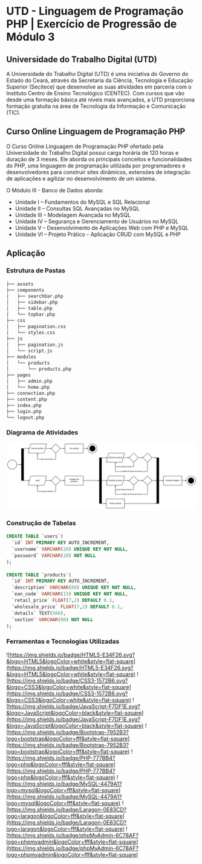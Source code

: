 # UTD - Linguagem de Programação PHP | Exercício de Progressão de Módulo 3

## Universidade do Trabalho Digital (UTD)

A Universidade do Trabalho Digital (UTD) é uma iniciativa do Governo do Estado 
do Ceará, através da Secretaria da Ciência, Tecnologia e Educação Superior 
(Secitece) que desenvolve as suas atividades em parceria com o Instituto 
Centro de Ensino Tecnológico (CENTEC). Com cursos que vão desde uma formação 
básica até níveis mais avançados, a UTD proporciona formação gratuita na área 
de Tecnologia da Informação e Comunicação (TIC).

## Curso Online Linguagem de Programação PHP

O Curso Online Linguagem de Programação PHP ofertado pela Universidade do 
Trabalho Digital possui carga horária de 120 horas e duração de 3 meses. Ele 
aborda os principais conceitos e funcionalidades do PHP, uma linguagem de 
programação utilizada por programadores e desenvolvedores para construir sites 
dinâmicos, extensões de integração de aplicações e agilizar no desenvolvimento 
de um sistema.

O Módulo III - Banco de Dados aborda:
- Unidade I – Fundamentos do MySQL e SQL Relacional
- Unidade II – Consultas SQL Avançadas no MySQL
- Unidade III – Modelagem Avançada no MySQL
- Unidade IV – Segurança e Gerenciamento de Usuários no MySQL
- Unidade V – Desenvolvimento de Aplicações Web com PHP e MySQL
- Unidade VI – Projeto Prático - Aplicação CRUD com MySQL e PHP

## Aplicação

### Estrutura de Pastas

```
├── assets
├── components
│   ├── searchbar.php
│   ├── sidebar.php
│   ├── table.php
│   └── topbar.php
├── css
│   ├── pagination.css
│   └── styles.css
├── js
│   ├── pagination.js
│   └── script.js
├── modules
│   └── products
│       └── products.php
├── pages
│   ├── admin.php
│   └── home.php
├── connection.php
├── content.php
├── index.php
├── login.php
└── logout.php
```

### Diagrama de Atividades
![Diagrama de Atividades](.github/flowchart.svg)

### Construção de Tabelas

```sql
CREATE TABLE `users`( 
  `id` INT PRIMARY KEY AUTO_INCREMENT,
  `username` VARCHAR(20) UNIQUE KEY NOT NULL,
  `password` VARCHAR(20) NOT NULL
);

CREATE TABLE `products`(
  `id` INT PRIMARY KEY AUTO_INCREMENT,
  `description` VARCHAR(80) UNIQUE KEY NOT NULL,
  `ean_code` VARCHAR(13) UNIQUE KEY NOT NULL,
  `retail_price` FLOAT(7,2) DEFAULT 0.1,
  `wholesale_price` FLOAT(7,2) DEFAULT 0.1,
  `details` TEXT(500),
  `section` VARCHAR(80) NOT NULL
);
```

### Ferramentas e Tecnologias Utilizadas

![https://img.shields.io/badge/HTML5-E34F26.svg?&logo=HTML5&logoColor=white&style=flat-square](https://img.shields.io/badge/HTML5-E34F26.svg?&logo=HTML5&logoColor=white&style=flat-square)
![https://img.shields.io/badge/CSS3-1572B6.svg?&logo=CSS3&logoColor=white&style=flat-square](https://img.shields.io/badge/CSS3-1572B6.svg?&logo=CSS3&logoColor=white&style=flat-square)
![https://img.shields.io/badge/JavaScript-F7DF1E.svg?&logo=JavaScript&logoColor=black&style=flat-square](https://img.shields.io/badge/JavaScript-F7DF1E.svg?&logo=JavaScript&logoColor=black&style=flat-square)
![https://img.shields.io/badge/Bootstrap-7952B3?logo=bootstrap&logoColor=fff&style=flat-square](https://img.shields.io/badge/Bootstrap-7952B3?logo=bootstrap&logoColor=fff&style=flat-square)
![https://img.shields.io/badge/PHP-777BB4?logo=php&logoColor=fff&style=flat-square](https://img.shields.io/badge/PHP-777BB4?logo=php&logoColor=fff&style=flat-square)
![https://img.shields.io/badge/MySQL-4479A1?logo=mysql&logoColor=fff&style=flat-square](https://img.shields.io/badge/MySQL-4479A1?logo=mysql&logoColor=fff&style=flat-square)
![https://img.shields.io/badge/Laragon-0E83CD?logo=laragon&logoColor=fff&style=flat-square](https://img.shields.io/badge/Laragon-0E83CD?logo=laragon&logoColor=fff&style=flat-square)
![https://img.shields.io/badge/phpMyAdmin-6C78AF?logo=phpmyadmin&logoColor=fff&style=flat-square](https://img.shields.io/badge/phpMyAdmin-6C78AF?logo=phpmyadmin&logoColor=fff&style=flat-square)
